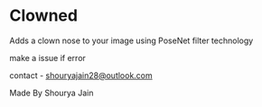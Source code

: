 # Clowned
Adds a clown nose to your image using PoseNet filter technology


make a issue if error


contact - shouryajain28@outlook.com 


Made By Shourya Jain


